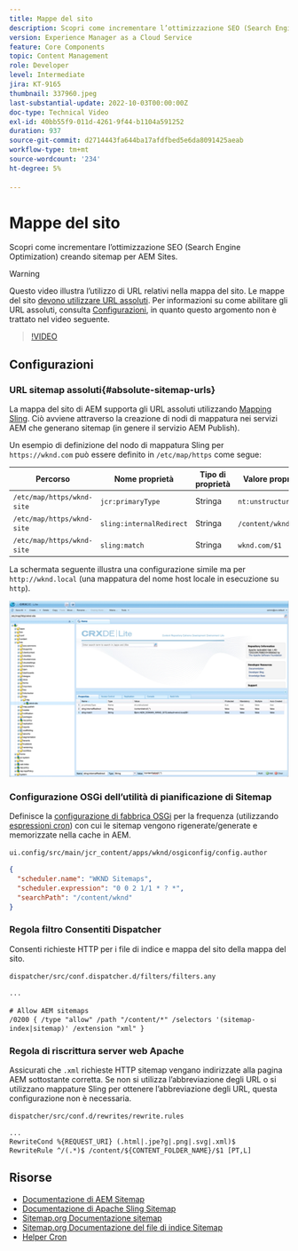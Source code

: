 ```yaml
---
title: Mappe del sito
description: Scopri come incrementare l’ottimizzazione SEO (Search Engine Optimization) creando sitemap per AEM Sites.
version: Experience Manager as a Cloud Service
feature: Core Components
topic: Content Management
role: Developer
level: Intermediate
jira: KT-9165
thumbnail: 337960.jpeg
last-substantial-update: 2022-10-03T00:00:00Z
doc-type: Technical Video
exl-id: 40bb55f9-011d-4261-9f44-b1104a591252
duration: 937
source-git-commit: d2714443fa644ba17afdfbed5e6da8091425aeab
workflow-type: tm+mt
source-wordcount: '234'
ht-degree: 5%

---
```


# Mappe del sito

Scopri come incrementare l’ottimizzazione SEO (Search Engine Optimization) creando sitemap per AEM Sites.

>[!WARNING]
>
>Questo video illustra l’utilizzo di URL relativi nella mappa del sito. Le mappe del sito [&#x200B; devono utilizzare URL assoluti](https://sitemaps.org/protocol.html). Per informazioni su come abilitare gli URL assoluti, consulta [Configurazioni](#absolute-sitemap-urls), in quanto questo argomento non è trattato nel video seguente.

>[!VIDEO](https://video.tv.adobe.com/v/3454369?quality=12&learn=on&captions=ita)

## Configurazioni

### URL sitemap assoluti{#absolute-sitemap-urls}

La mappa del sito di AEM supporta gli URL assoluti utilizzando [Mapping Sling](https://sling.apache.org/documentation/the-sling-engine/mappings-for-resource-resolution.html). Ciò avviene attraverso la creazione di nodi di mappatura nei servizi AEM che generano sitemap (in genere il servizio AEM Publish).

Un esempio di definizione del nodo di mappatura Sling per `https://wknd.com` può essere definito in `/etc/map/https` come segue:

| Percorso | Nome proprietà | Tipo di proprietà | Valore proprietà |
|------|----------|---------------|-------|
| `/etc/map/https/wknd-site` | `jcr:primaryType` | Stringa | `nt:unstructured` |
| `/etc/map/https/wknd-site` | `sling:internalRedirect` | Stringa | `/content/wknd/(.*)` |
| `/etc/map/https/wknd-site` | `sling:match` | Stringa | `wknd.com/$1` |

La schermata seguente illustra una configurazione simile ma per `http://wknd.local` (una mappatura del nome host locale in esecuzione su `http`).

![Configurazione URL assoluti sitemap](../assets/sitemaps/sitemaps-absolute-urls.jpg)


### Configurazione OSGi dell’utilità di pianificazione di Sitemap

Definisce la [configurazione di fabbrica OSGi](http://localhost:4502/system/console/configMgr/org.apache.sling.sitemap.impl.SitemapScheduler) per la frequenza (utilizzando [espressioni cron](https://cron.help/)) con cui le sitemap vengono rigenerate/generate e memorizzate nella cache in AEM.

`ui.config/src/main/jcr_content/apps/wknd/osgiconfig/config.author`

```json
{
  "scheduler.name": "WKND Sitemaps",
  "scheduler.expression": "0 0 2 1/1 * ? *",
  "searchPath": "/content/wknd"
}
```

### Regola filtro Consentiti Dispatcher

Consenti richieste HTTP per i file di indice e mappa del sito della mappa del sito.

`dispatcher/src/conf.dispatcher.d/filters/filters.any`

```
...

# Allow AEM sitemaps
/0200 { /type "allow" /path "/content/*" /selectors '(sitemap-index|sitemap)' /extension "xml" }
```

### Regola di riscrittura server web Apache

Assicurati che `.xml` richieste HTTP sitemap vengano indirizzate alla pagina AEM sottostante corretta. Se non si utilizza l’abbreviazione degli URL o si utilizzano mappature Sling per ottenere l’abbreviazione degli URL, questa configurazione non è necessaria.

`dispatcher/src/conf.d/rewrites/rewrite.rules`

```
...
RewriteCond %{REQUEST_URI} (.html|.jpe?g|.png|.svg|.xml)$
RewriteRule ^/(.*)$ /content/${CONTENT_FOLDER_NAME}/$1 [PT,L]
```

## Risorse

+ [Documentazione di AEM Sitemap](https://experienceleague.adobe.com/docs/experience-manager-cloud-service/content/overview/seo-and-url-management.html?lang=it)
+ [Documentazione di Apache Sling Sitemap](https://github.com/apache/sling-org-apache-sling-sitemap#readme)
+ [Sitemap.org Documentazione sitemap](https://www.sitemaps.org/protocol.html)
+ [Sitemap.org Documentazione del file di indice Sitemap](https://www.sitemaps.org/protocol.html#index)
+ [Helper Cron](https://cron.help/)
